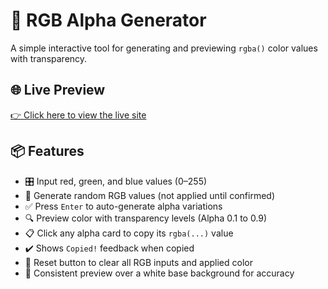 # 🎨 RGB Alpha Generator

A simple interactive tool for generating and previewing `rgba()` color values with transparency.

## 🌐 Live Preview

<a href="https://justincoders-rgb-alpha.vercel.app/" target="_blank">👉 Click here to view the live site</a>

## 📦 Features

- 🎛️ Input red, green, and blue values (0–255)
- 🎲 Generate random RGB values (not applied until confirmed)
- ✅ Press `Enter` to auto-generate alpha variations
- 🔍 Preview color with transparency levels (Alpha 0.1 to 0.9)
- 📋 Click any alpha card to copy its `rgba(...)` value
- ✔️ Shows `Copied!` feedback when copied
- 🧽 Reset button to clear all RGB inputs and applied color
- 🧱 Consistent preview over a white base background for accuracy
